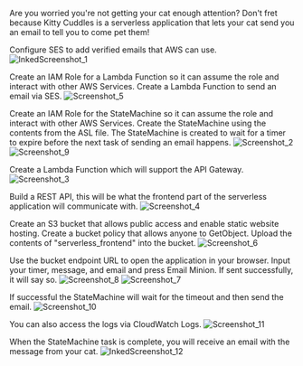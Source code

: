 Are you worried you're not getting your cat enough attention? Don't fret because Kitty Cuddles is a serverless application that lets your cat send you an email to tell you to come pet them! 

Configure SES to add verified emails that AWS can use. 
![InkedScreenshot_1](https://user-images.githubusercontent.com/109190196/214945216-37ddf044-7622-4a6b-9f6d-007f9bd2dfa6.jpg)

Create an IAM Role for a Lambda Function so it can assume the role and interact with other AWS Services. Create a Lambda Function to send an email via SES.
![Screenshot_5](https://user-images.githubusercontent.com/109190196/214946258-07f3bac0-5823-45ac-b736-dfa87399044a.jpg)

Create an IAM Role for the StateMachine so it can assume the role and interact with other AWS Services. Create the StateMachine using the contents from the ASL file. The StateMachine is created to wait for a timer to expire before the next task of sending an email happens.
![Screenshot_2](https://user-images.githubusercontent.com/109190196/214946537-93e96eb1-178f-4be2-9a01-408a2e1128a6.jpg)
![Screenshot_9](https://user-images.githubusercontent.com/109190196/214946854-65e5eb9c-b503-4e01-80d4-992812796943.jpg)

Create a Lambda Function which will support the API Gateway.
![Screenshot_3](https://user-images.githubusercontent.com/109190196/214947096-831cc8be-6e9b-4836-a6df-b81cfc577de4.jpg)

Build a REST API, this will be what the frontend part of the serverless application will communicate with.
![Screenshot_4](https://user-images.githubusercontent.com/109190196/214947496-589375b6-608b-406b-bfcc-83f1a6570656.jpg)

Create an S3 bucket that allows public access and enable static website hosting. Create a bucket policy that allows anyone to GetObject. Upload the contents of "serverless_frontend" into the bucket.
![Screenshot_6](https://user-images.githubusercontent.com/109190196/214948009-28e60f9d-9694-40fd-8418-7163477f8b01.jpg)

Use the bucket endpoint URL to open the application in your browser. Input your timer, message, and email and press Email Minion. If sent successfully, it will say so.
![Screenshot_8](https://user-images.githubusercontent.com/109190196/214948450-1ae82df0-24c8-409f-964d-b2baaa60c1c4.jpg)
![Screenshot_7](https://user-images.githubusercontent.com/109190196/214948689-c95b9b0d-eb5f-404a-bab8-e4e26a220475.jpg)

If successful the StateMachine will wait for the timeout and then send the email.
![Screenshot_10](https://user-images.githubusercontent.com/109190196/214948790-a33dda07-00e4-47ce-98fa-53fff5b6e53d.jpg)

You can also access the logs via CloudWatch Logs.
![Screenshot_11](https://user-images.githubusercontent.com/109190196/214948843-c4559805-63f2-4426-a1a4-a68a617d9ef0.jpg)

When the StateMachine task is complete, you will receive an email with the message from your cat.
![InkedScreenshot_12](https://user-images.githubusercontent.com/109190196/214949004-12fa0281-eedc-4ad6-ba2d-8420f02b2280.jpg)
